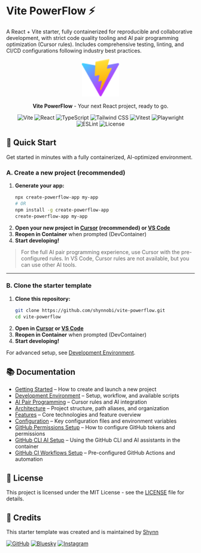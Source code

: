 # Vite PowerFlow ⚡

A React + Vite starter, fully containerized for reproducible and collaborative development, with strict code quality tooling and AI pair programming optimization (Cursor rules). Includes comprehensive testing, linting, and CI/CD configurations following industry best practices.

<div align="center">
  <img src="public/vite.svg" alt="Vite Logo" width="100" />
  <br />
  <p>
    <strong>Vite PowerFlow</strong> - Your next React project, ready to go.
  </p>
</div>

<div align="center">

![Vite](https://img.shields.io/npm/v/vite?color=646CFF&label=Vite&logo=vite&logoColor=white)
![React](https://img.shields.io/npm/v/react?color=61DAFB&label=React&logo=react&logoColor=white)
![TypeScript](https://img.shields.io/npm/v/typescript?color=3178C6&label=TypeScript&logo=typescript&logoColor=white)
![Tailwind CSS](https://img.shields.io/npm/v/tailwindcss?color=06B6D4&label=Tailwind%20CSS&logo=tailwindcss&logoColor=white)
![Vitest](https://img.shields.io/npm/v/vitest?color=6E9F18&label=Vitest&logo=vitest&logoColor=white)
![Playwright](https://img.shields.io/npm/v/playwright?color=2EAD33&label=Playwright&logo=playwright&logoColor=white)
![ESLint](https://img.shields.io/npm/v/eslint?color=4B32C3&label=ESLint&logo=eslint&logoColor=white)
![License](https://img.shields.io/github/license/shynnobi/vite-powerflow?color=yellow&label=License)

</div>

## 🚀 Quick Start

Get started in minutes with a fully containerized, AI-optimized environment.

### A. Create a new project (recommended)

1. **Generate your app:**
   ```bash
   npx create-powerflow-app my-app
   # OR
   npm install -g create-powerflow-app
   create-powerflow-app my-app
   ```
2. **Open your new project in [Cursor](https://cursor.com) (recommended) or [VS Code](https://code.visualstudio.com)**
3. **Reopen in Container** when prompted (DevContainer)
4. **Start developing!**

> For the full AI pair programming experience, use Cursor with the pre-configured rules. In VS Code, Cursor rules are not available, but you can use other AI tools.

---

### B. Clone the starter template

1. **Clone this repository:**
   ```bash
   git clone https://github.com/shynnobi/vite-powerflow.git
   cd vite-powerflow
   ```
2. **Open in [Cursor](https://cursor.com) or [VS Code](https://code.visualstudio.com)**
3. **Reopen in Container** when prompted (DevContainer)
4. **Start developing!**

For advanced setup, see [Development Environment](docs/development.md).

## 📚 Documentation

- [Getting Started](docs/getting-started.md) – How to create and launch a new project
- [Development Environment](docs/development.md) – Setup, workflow, and available scripts
- [AI Pair Programming](docs/ai-pair-programming.md) – Cursor rules and AI integration
- [Architecture](docs/architecture.md) – Project structure, path aliases, and organization
- [Features](docs/features.md) – Core technologies and feature overview
- [Configuration](docs/configuration.md) – Key configuration files and environment variables
- [GitHub Permissions Setup](docs/github-permissions-setup.md) – How to configure GitHub tokens and permissions
- [GitHub CLI AI Setup](docs/github-cli-ai-setup.md) – Using the GitHub CLI and AI assistants in the container
- [GitHub CI Workflows Setup](docs/github-ci-workflows-setup.md) – Pre-configured GitHub Actions and automation

## 📄 License

This project is licensed under the MIT License - see the [LICENSE](LICENSE) file for details.

## 👤 Credits

This starter template was created and is maintained by [Shynn](https://github.com/shynnobi)

[![GitHub](https://img.shields.io/badge/GitHub-shynnobi-24292e.svg?style=for-the-badge&logo=github)](https://github.com/shynnobi)
[![Bluesky](https://img.shields.io/badge/Bluesky-@shynnobi-0560ff.svg?style=for-the-badge&logo=bluesky)](https://bsky.app/profile/shynnobi.bsky.social)
[![Instagram](https://img.shields.io/badge/Instagram-@shynnobi-E4405F.svg?style=for-the-badge&logo=instagram)](https://www.instagram.com/shynnobi_)
